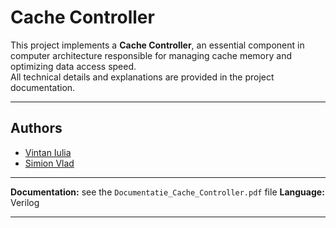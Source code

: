 # Cache Controller

This project implements a **Cache Controller**, an essential component in computer architecture responsible for managing cache memory and optimizing data access speed.  
All technical details and explanations are provided in the project documentation.

---

## Authors

- [Vintan Iulia](https://github.com/iuliavintan)  
- [Simion Vlad](https://github.com/swaggermf)

---

**Documentation:** see the `Documentatie_Cache_Controller.pdf` file 
**Language:** Verilog  
 
---

